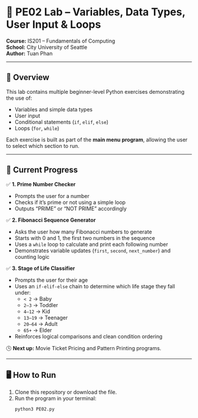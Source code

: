 # 🧮 PE02 Lab – Variables, Data Types, User Input & Loops

**Course:** IS201 – Fundamentals of Computing  
**School:** City University of Seattle  
**Author:** Tuan Phan  

---

## 📘 Overview
This lab contains multiple beginner-level Python exercises demonstrating the use of:
- Variables and simple data types  
- User input  
- Conditional statements (`if`, `elif`, `else`)  
- Loops (`for`, `while`)  

Each exercise is built as part of the **main menu program**, allowing the user to select which section to run.

---

## 🧠 Current Progress
✅ **1. Prime Number Checker**  
- Prompts the user for a number  
- Checks if it’s prime or not using a simple loop  
- Outputs “PRIME” or “NOT PRIME” accordingly  

✅ **2. Fibonacci Sequence Generator**  
- Asks the user how many Fibonacci numbers to generate  
- Starts with 0 and 1, the first two numbers in the sequence  
- Uses a `while` loop to calculate and print each following number  
- Demonstrates variable updates (`first`, `second`, `next_number`) and counting logic  

✅ **3. Stage of Life Classifier**  
- Prompts the user for their age  
- Uses an `if-elif-else` chain to determine which life stage they fall under:  
  - `< 2` → Baby  
  - `2–3` → Toddler  
  - `4–12` → Kid  
  - `13–19` → Teenager  
  - `20–64` → Adult  
  - `65+` → Elder  
- Reinforces logical comparisons and clean condition ordering  

🕓 **Next up:** Movie Ticket Pricing and Pattern Printing programs.

---

## 🖥️ How to Run
1. Clone this repository or download the file.  
2. Run the program in your terminal:
   ```bash
   python3 PE02.py




